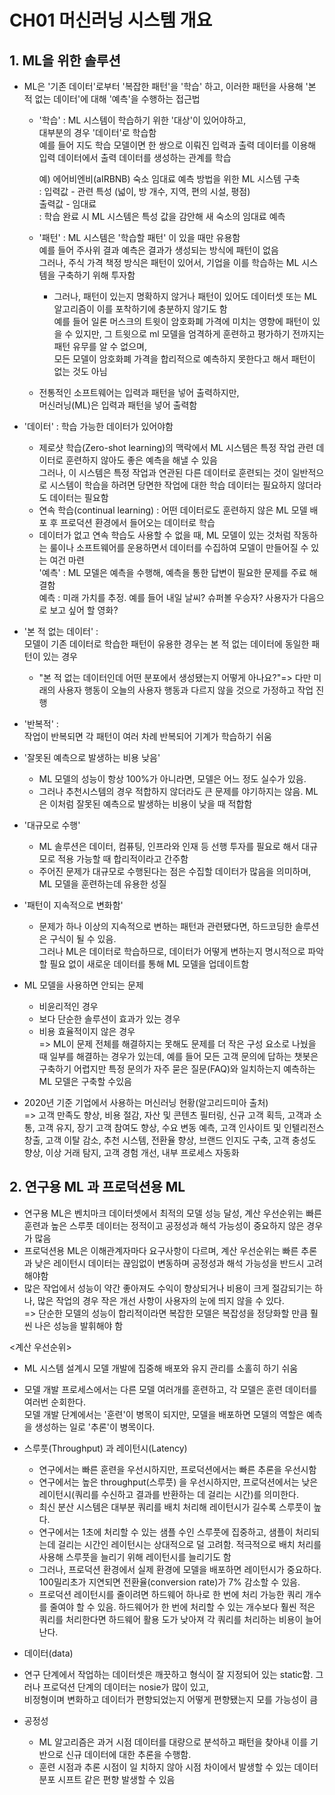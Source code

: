 # CH01 머신러닝 시스템 개요

## 1. ML을 위한 솔루션
- ML은 '기존 데이터'로부터 '복잡한 패턴'을 '학습' 하고, 이러한 패턴을 사용해 '본 적 없는 데이터'에 대해 '예측'을 수행하는 접근법   
  - '학습' : ML 시스템이 학습하기 위한 '대상'이 있어야하고,   
    대부분의 경우 '데이터'로 학습함   
    예를 들어 지도 학습 모델이면 한 쌍으로 이뤄진 입력과 출력 데이터를 이용해 입력 데이터에서 출력 데이터를 생성하는  관계를 학습   

    예) 에어비엔비(aIRBNB) 숙소 임대료 예측 방법을 위한 ML 시스템 구축   
    : 입력값 - 관련 특성 (넓이, 방 개수, 지역, 편의 시설, 평점)   
    출력값 - 임대료   
    : 학습 완료 시 ML 시스템은 특성 값을 감안해 새 숙소의 임대료 예측   

  - '패턴' : ML 시스템은 '학습할 패턴' 이 있을 때만 유용함   
    예를 들어 주사위 결과 예측은 결과가 생성되는 방식에 패턴이 없음   
    그러나, 주식 가격 책정 방식은 패턴이 있어서, 기업을 이를 학습하는 ML 시스템을 구축하기 위해 투자함   
    - 그러나, 패턴이 있는지 명확하지 않거나 패턴이 있어도 데이터셋 또는 ML 알고리즘이 이를 포착하기에 충분하지 않기도 함   
  예를 들어 일론 머스크의 트윗이 암호화폐 가격에 미치는 영향에 패턴이 있을 수 있지만, 그 트윗으로 ml 모델을 엄격하게 훈련하고 평가하기 전까지는 패턴 유무를 알 수 없으며,   
   모든 모델이 암호화폐 가격을 합리적으로 예측하지 못한다고 해서 패턴이 없는 것도 아님     

  - 전통적인 소프트웨어는 입력과 패턴을 넣어 출력하지만,  
  머신러닝(ML)은 입력과 패턴을 넣어 출력함  

- '데이터' : 학습 가능한 데이터가 있어야함   
  - 제로샷 학습(Zero-shot learning)의 맥락에서 ML 시스템은 특정 작업 관련 데이터로 훈련하지 않아도 좋은 예측을 해낼 수 있음   
  그러나, 이 시스템은 특정 작업과 연관된 다른 데이터로 훈련되는 것이 일반적으로 시스템이 학습을 하려면 당면한 작업에 대한 학습 데이터는 필요하지 않더라도 데이터는 필요함   
  - 연속 학습(continual learning) : 어떤 데이터로도 훈련하지 않은 ML 모델 배포 후 프로덕션 환경에서 들어오는 데이터로 학습   
  - 데이터가 없고 연속 학습도 사용할 수 없을 때, ML 모델이 있는 것처럼 작동하는 룰이나 소프트웨어를 운용하면서 데이터를 수집하여 모델이 만들어질 수 있는 여건 마련   
  '예측' : ML 모델은 예측을 수행해, 예측을 통한 답변이 필요한 문제를 주료 해결함   
  예측 : 미래 가치를 추정. 예를 들어 내일 날씨? 슈퍼볼 우승자? 사용자가 다음으로 보고 싶어 할 영화?   

- '본 적 없는 데이터' :  
  모델이 기존 데이터로 학습한 패턴이 유용한 경우는 본 적 없는 데이터에 동일한 패턴이 있는 경우  
  - "본 적 없는 데이터인데 어떤 분포에서 생성됐는지 어떻게 아나요?"=> 다만 미래의 사용자 행동이 오늘의 사용자 행동과 다르지 않을 것으로 가정하고 작업 진행  

- '반복적' :  
  작업이 반복되면 각 패턴이 여러 차례 반복되어 기계가 학습하기 쉬움  

- '잘못된 예측으로 발생하는 비용 낮음'  
  - ML 모델의 성능이 항상 100%가 아니라면, 모델은 어느 정도 실수가 있음.  
  - 그러나 추천시스템의 경우 적합하지 않더라도 큰 문제를 야기하지는 않음. ML은 이처럼 잘못된 예측으로 발생하는 비용이 낮을 때 적합함  

- '대규모로 수행'  
  - ML 솔루션은 데이터, 컴퓨팅, 인프라와 인재 등 선행 투자를 필요로 해서 대규모로 적용 가능할 때 합리적이라고 간주함  
  - 주어진 문제가 대규모로 수행된다는 점은 수집할 데이터가 많음을 의미하며, ML 모델을 훈련하는데 유용한 성질  

- '패턴이 지속적으로 변화함'  
  - 문제가 하나 이상의 지속적으로 변하는 패턴과 관련됐다면, 하드코딩한 솔루션은 구식이 될 수 있음.  
  그러나 ML은 데이터로 학습하므로, 데이터가 어떻게 변하는지 명시적으로 파악할 필요 없이 새로운 데이터를 통해 ML 모델을 업데이트함  

- ML 모델을 사용하면 안되는 문제  
  - 비윤리적인 경우  
  - 보다 단순한 솔루션이 효과가 있는 경우  
  - 비용 효율적이지 않은 경우  
=> ML이 문제 전체를 해결하지는 못해도 문제를 더 작은 구성 요소로 나눴을 때 일부를 해결하는 경우가 있는데, 예를 들어 모든 고객 문의에 답하는 챗봇은 구축하기 어렵지만 특정 문의가 자주 묻은 질문(FAQ)와 일치하는지 예측하는 ML 모델은 구축할 수있음   
- 2020년 기준 기업에서 사용하는 머신러닝 현황(알고리드미아 출처)   
=> 고객 만족도 향상, 비용 절감, 자산 및 콘텐츠 필터링, 신규 고객 획득, 고객과 소통, 고객 유지, 장기 고객 참여도 향상, 수요 변동 예측, 고객 인사이트 및 인텔리전스 창출, 고객 이탈 감소, 추천 시스템, 전환율 향상, 브랜드 인지도 구축, 고객 충성도 향상, 이상 거래 탐지, 고객 경험 개선, 내부 프로세스 자동화   

## 2. 연구용 ML 과 프로덕션용 ML   
- 연구용 ML은 벤치마크 데이터셋에서 최적의 모델 성능 달성, 계산 우선순위는 빠른 훈련과 높은 스루풋 데이터는 정적이고 공정성과 해석 가능성이 중요하지 않은 경우가 많음   
- 프로덕션용 ML은 이해관계자마다 요구사항이 다르며, 계산 우선순위는 빠른 추론과 낮은 레이턴시 데이터는 끊임없이 변동하며 공정성과 해석 가능성을 반드시 고려해야함   
- 많은 작업에서 성능이 약간 좋아져도 수익이 향상되거나 비용이 크게 절감되기는 하나, 많은 작업의 경우 작은 개선 사항이 사용자의 눈에 띄지 않을 수 있다.   
=> 단순한 모델의 성능이 합리적이라면 복잡한 모델은 복잡성을 정당화할 만큼 훨씬 나은 성능을 발휘해야 함   

<계산 우선순위>   
- ML 시스템 설계시 모델 개발에 집중해 배포와 유지 관리를 소홀히 하기 쉬움   

- 모델 개발 프로세스에서는 다른 모델 여러개를 훈련하고, 각 모델은 훈련 데이터를 여러번 순회한다.  
모델 개발 단계에서는 '훈련'이 병목이 되지만, 모델을 배포하면 모델의 역할은 예측을 생성하는 일로 '추론'이 병목이다.   

- 스루풋(Throughput) 과 레이턴시(Latency)   

  - 연구에서는 빠른 훈련을 우선시하지만, 프로덕션에서는 빠른 추론을 우선시함   
  - 연구에서는 높은 throughput(스루풋) 을 우선시하지만, 프로덕션에서는 낮은 레이턴시(쿼리를 수신하고 결과를 반환하는 데 걸리는 시간)를 의미한다.   
  - 최신 분산 시스템은 대부분 쿼리를 배치 처리해 레이턴시가 길수록 스루풋이 높다.   
  - 연구에서는 1초에 처리할 수 있는 샘플 수인 스루풋에 집중하고, 샘플이 처리되는데 걸리는 시간인 레이턴시는 상대적으로 덜 고려함. 적극적으로 배치 처리를 사용해 스루풋을 늘리기 위해 레이턴시를 늘리기도 함   
  - 그러나, 프로덕션 환경에서 실제 환경에 모델을 배포하면 레이턴시가 중요하다. 100밀리초가 지연되면 전환율(conversion rate)가 7% 감소할 수 있음.   
  - 프로덕션 레이턴시를 줄이려면 하드웨어 하나로 한 번에 처리 가능한 쿼리 개수를 줄여야 할 수 있음. 하드웨어가 한 번에 처리할 수 있는 개수보다 훨씬 적은 쿼리를 처리한다면 하드웨어 활용 
   도가 낮아져 각 쿼리를 처리하는 비용이 늘어난다.   
  
- 데이터(data)

- 연구 단계에서 작업하는 데이터셋은 깨끗하고 형식이 잘 지정되어 있는 static함. 그러나 프로덕션 단계의 데이터는 nosie가 많이 있고,    
  비정형이며 변화하고 데이터가 편향되었는지 어떻게 편향됐는지 모를 가능성이 큼    

- 공정성
  - ML 알고리즘은 과거 시점 데이터를 대량으로 분석하고 패턴을 찾아내 이를 기반으로 신규 데이터에 대한 추론을 수행함.   
  - 훈련 시점과 추론 시점이 일 치하지 않아 시점 차이에서 발생할 수 있는 데이터 분포 시프트 같은 편향 발생할 수 있음   